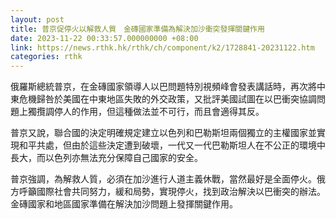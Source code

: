 ```yaml
---
layout: post
title: 普京促停火以解救人質　金磚國家準備為解決加沙衝突發揮關鍵作用
date: 2023-11-22 00:33:57.000000000 +08:00
link: https://news.rthk.hk/rthk/ch/component/k2/1728841-20231122.htm
categories: rthk
---
```


俄羅斯總統普京，在金磚國家領導人以巴問題特別視頻峰會發表講話時，再次將中東危機歸咎於美國在中東地區失敗的外交政策，又批評美國試圖在以巴衝突協調問題上獨攬調停人的作用，但這種做法並不可行，而且會適得其反。

普京又說，聯合國的決定明確規定建立以色列和巴勒斯坦兩個獨立的主權國家並實現和平共處，但由於這些決定遭到破壞，一代又一代巴勒斯坦人在不公正的環境中長大，而以色列亦無法充分保障自己國家的安全。

普京強調，為解救人質，必須在加沙進行人道主義休戰，當然最好是全面停火。俄方呼籲國際社會共同努力，緩和局勢，實現停火，找到政治解決以巴衝突的辦法。金磚國家和地區國家準備在解決加沙問題上發揮關鍵作用。
